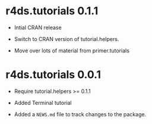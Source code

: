# r4ds.tutorials 0.1.1

* Intial CRAN release

* Switch to CRAN version of tutorial.helpers.

* Move over lots of material from primer.tutorials

# r4ds.tutorials 0.0.1

* Require tutorial.helpers >= 0.1.1

* Added Terminal tutorial

* Added a `NEWS.md` file to track changes to the package.
